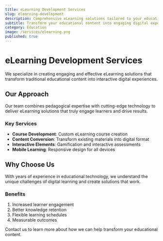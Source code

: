 ```yaml
---
title: eLearning Development Services
slug: elearning-development
description: Comprehensive eLearning solutions tailored to your educational needs.
subtitle: Transform your educational content into engaging digital experiences
category: Education
image: /services/elearning.png
published: true
---
```


# eLearning Development Services

We specialize in creating engaging and effective eLearning solutions that transform traditional educational content into interactive digital experiences.

## Our Approach

Our team combines pedagogical expertise with cutting-edge technology to deliver eLearning solutions that truly engage learners and drive results.

### Key Services

- **Course Development**: Custom eLearning course creation
- **Content Conversion**: Transform existing materials into digital format
- **Interactive Elements**: Gamification and interactive assessments
- **Mobile Learning**: Responsive design for all devices

## Why Choose Us

With years of experience in educational technology, we understand the unique challenges of digital learning and create solutions that work.

### Benefits

1. Increased learner engagement
2. Better knowledge retention
3. Flexible learning schedules
4. Measurable outcomes

Contact us to learn more about how we can help transform your educational content.
